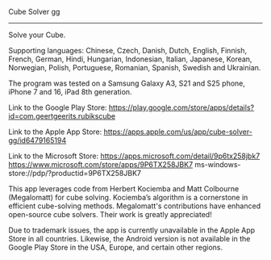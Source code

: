Cube Solver gg
______________


Solve your Cube.

Supporting languages: Chinese, Czech, Danish, Dutch, English, Finnish, French, German, Hindi, Hungarian, Indonesian, Italian, Japanese, Korean, Norwegian, Polish, Portuguese, Romanian, Spanish, Swedish and Ukrainian.

The program was tested on a Samsung Galaxy A3, S21 and S25 phone, iPhone 7 and 16, iPad 8th generation.

Link to the Google Play Store:
https://play.google.com/store/apps/details?id=com.geertgeerits.rubikscube

Link to the Apple App Store:
https://apps.apple.com/us/app/cube-solver-gg/id6479165194

Link to the Microsoft Store:
https://apps.microsoft.com/detail/9p6tx258jbk7
https://www.microsoft.com/store/apps/9P6TX258JBK7
ms-windows-store://pdp/?productid=9P6TX258JBK7

This app leverages code from Herbert Kociemba and Matt Colbourne (Megalomatt) for cube solving.
Kociemba’s algorithm is a cornerstone in efficient cube-solving methods.
Megalomatt's contributions have enhanced open-source cube solvers.
Their work is greatly appreciated!

Due to trademark issues, the app is currently unavailable in the Apple App Store in all countries.
Likewise, the Android version is not available in the Google Play Store in the USA, Europe, and certain other regions.
